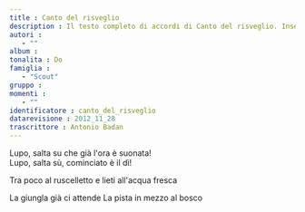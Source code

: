 ```yaml
--- 
title : Canto del risveglio
description : Il testo completo di accordi di Canto del risveglio. Inseriscila nel tuo canzoniere!
autori : 
   - ""
album : 
tonalita : Do
famiglia : 
   - "Scout"
gruppo : 
momenti : 
   - ""
identificatore : canto_del_risveglio
datarevisione : 2012_11_28
trascrittore : Antonio Badan
--- 
```




Lupo, salta su che già l'ora è suonata!   
Lupo, salta sù, cominciato è il dì!


Tra poco al ruscelletto 
e lieti all'acqua fresca 


La giungla già ci attende 
La pista in mezzo al bosco 


